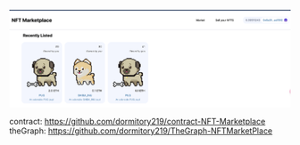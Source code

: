 ![alt text](market.png)

contract:  https://github.com/dormitory219/contract-NFT-Marketplace
theGraph:  https://github.com/dormitory219/TheGraph-NFTMarketPlace